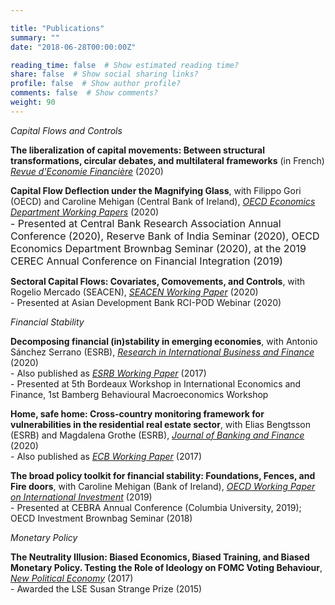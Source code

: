 ```yaml
---

title: "Publications"
summary: ""
date: "2018-06-28T00:00:00Z"

reading_time: false  # Show estimated reading time?
share: false  # Show social sharing links?
profile: false  # Show author profile?
comments: false  # Show comments?
weight: 90
---
```


*Capital Flows and Controls*

 **The liberalization of capital movements: Between structural transformations, circular debates, and multilateral frameworks** (in French) [*Revue d'Economie Financière*](https://www.aef.asso.fr/publications/revue-d-economie-financiere) (2020)  

 **Capital Flow Deflection under the Magnifying Glass**, with Filippo Gori (OECD) and Caroline Mehigan (Central Bank of Ireland), [*OECD Economics Department Working Papers*](https://www.oecd-ilibrary.org/economics/capital-flow-deflection-under-the-magnifying-glass_398180d0-en) (2020)  
<font size="3">    - Presented at Central Bank Research Association Annual Conference (2020), Reserve Bank of India Seminar (2020), OECD Economics Department Brownbag Seminar (2020), at the 2019 CEREC Annual Conference on Financial Integration (2019) </font>

 **Sectoral Capital Flows: Covariates, Comovements, and Controls**, with Rogelio Mercado (SEACEN), [*SEACEN Working Paper*](https://www.seacen.org/publications/RePEc/702001-100471-PDF.pdf) (2020)  
    - Presented at Asian Development Bank RCI-POD Webinar (2020) 

*Financial Stability*

 **Decomposing financial (in)stability in emerging economies**, with Antonio Sánchez Serrano (ESRB), [*Research in International Business and Finance*](https://www.sciencedirect.com/science/article/pii/S0275531918309462?dgcid=author#fig0055) (2020)  
    - Also published as [*ESRB Working Paper*](https://www.esrb.europa.eu//pub/pdf/wp/esrbwp39.en.pdf) (2017)  
    - Presented at 5th Bordeaux Workshop in International Economics and Finance, 1st Bamberg Behavioural Macroeconomics Workshop  

**Home, safe home: Cross-country monitoring framework for vulnerabilities in the residential real estate sector**, with Elias Bengtsson (ESRB) and Magdalena Grothe (ESRB), [*Journal of Banking and Finance*](https://www.sciencedirect.com/science/article/abs/pii/S0378426617302935?via%3Dihub) (2020)  
    - Also published as [*ECB Working Paper*](https://www.ecb.europa.eu/pub/pdf/scpwps/ecb.wp2096.en.pdf) (2017)

**The broad policy toolkit for financial stability: Foundations, Fences, and Fire doors**, with Caroline Mehigan (Bank of Ireland), [*OECD Working Paper on International Investment*](https://www.oecd-ilibrary.org/finance-and-investment/the-broad-policy-toolkit-for-financial-stability_9188f06a-en) (2019)   
    - Presented at CEBRA Annual Conference (Columbia University, 2019); OECD Investment Brownbag Seminar (2018)  

*Monetary Policy*

**The Neutrality Illusion: Biased Economics, Biased Training, and Biased Monetary Policy. Testing the Role of Ideology on FOMC Voting Behaviour**, [*New Political Economy*](https://www.tandfonline.com/doi/abs/10.1080/13563467.2017.1332019?journalCode=cnpe20) (2017)  
    - Awarded the LSE Susan Strange Prize (2015)


